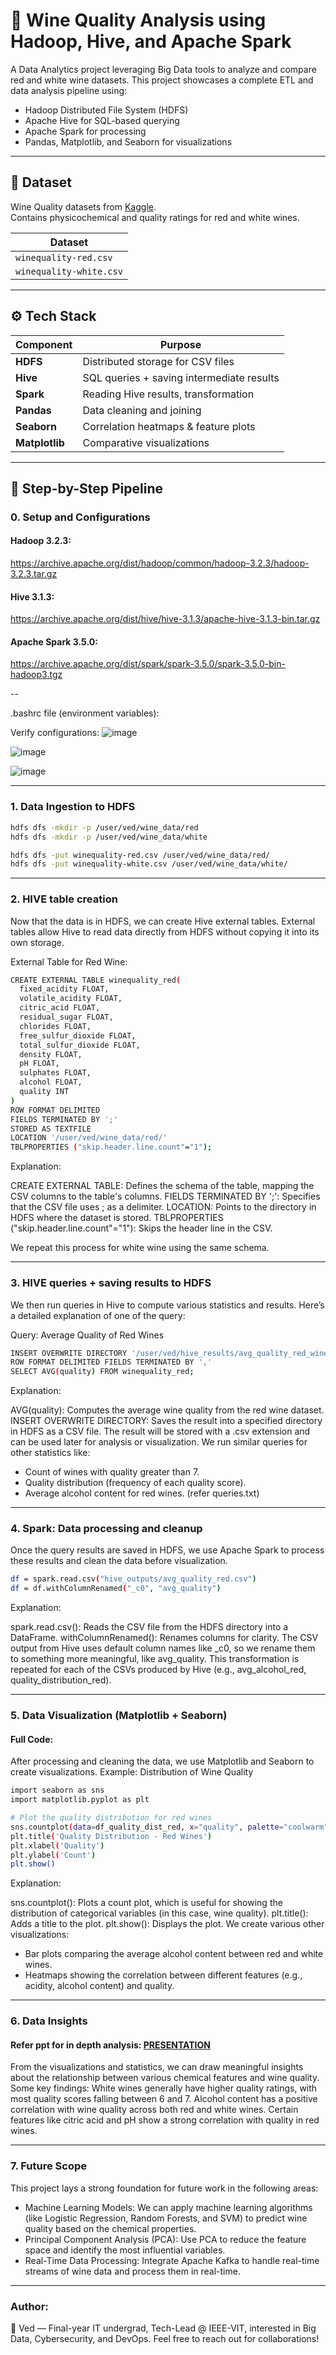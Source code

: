 
# 🍷 Wine Quality Analysis using Hadoop, Hive, and Apache Spark

A Data Analytics project leveraging Big Data tools to analyze and compare red and white wine datasets. This project showcases a complete ETL and data analysis pipeline using:

- Hadoop Distributed File System (HDFS)
- Apache Hive for SQL-based querying
- Apache Spark for processing
- Pandas, Matplotlib, and Seaborn for visualizations

---

## 📁 Dataset

Wine Quality datasets from [Kaggle](https://www.kaggle.com/datasets/rajyellow46/wine-quality).  
Contains physicochemical and quality ratings for red and white wines.

| Dataset                |
|------------------------|
| `winequality-red.csv`  | 
| `winequality-white.csv`| 

---

## ⚙️ Tech Stack

| Component     | Purpose                             |
|---------------|-------------------------------------|
| **HDFS**      | Distributed storage for CSV files   |
| **Hive**      | SQL queries + saving intermediate results |
| **Spark**     | Reading Hive results, transformation |
| **Pandas**    | Data cleaning and joining           |
| **Seaborn**   | Correlation heatmaps & feature plots|
| **Matplotlib**| Comparative visualizations          |

---

## 🧪 Step-by-Step Pipeline


### 0. Setup and Configurations

#### Hadoop 3.2.3: 
https://archive.apache.org/dist/hadoop/common/hadoop-3.2.3/hadoop-3.2.3.tar.gz

#### Hive 3.1.3:
https://archive.apache.org/dist/hive/hive-3.1.3/apache-hive-3.1.3-bin.tar.gz

#### Apache Spark 3.5.0:
https://archive.apache.org/dist/spark/spark-3.5.0/spark-3.5.0-bin-hadoop3.tgz

-- 

.bashrc file (environment variables):


Verify configurations:
![image](https://github.com/user-attachments/assets/c0b99b97-7c93-4689-9a2b-e35b0b38d0c2)

![image](https://github.com/user-attachments/assets/bb3f21c7-0905-4cac-8dc0-802971410791)

![image](https://github.com/user-attachments/assets/9a024cd1-1838-499c-afe6-acd8d3390943)

---

### 1. Data Ingestion to HDFS

```bash
hdfs dfs -mkdir -p /user/ved/wine_data/red
hdfs dfs -mkdir -p /user/ved/wine_data/white

hdfs dfs -put winequality-red.csv /user/ved/wine_data/red/
hdfs dfs -put winequality-white.csv /user/ved/wine_data/white/
```
---
### 2. HIVE table creation

Now that the data is in HDFS, we can create Hive external tables. External tables allow Hive to read data directly from HDFS without copying it into its own storage.

External Table for Red Wine:

```bash
CREATE EXTERNAL TABLE winequality_red(
  fixed_acidity FLOAT,
  volatile_acidity FLOAT,
  citric_acid FLOAT,
  residual_sugar FLOAT,
  chlorides FLOAT,
  free_sulfur_dioxide FLOAT,
  total_sulfur_dioxide FLOAT,
  density FLOAT,
  pH FLOAT,
  sulphates FLOAT,
  alcohol FLOAT,
  quality INT
)
ROW FORMAT DELIMITED
FIELDS TERMINATED BY ';'
STORED AS TEXTFILE
LOCATION '/user/ved/wine_data/red/'
TBLPROPERTIES ("skip.header.line.count"="1");
```

Explanation:

CREATE EXTERNAL TABLE: Defines the schema of the table, mapping the CSV columns to the table's columns.
FIELDS TERMINATED BY ';': Specifies that the CSV file uses ; as a delimiter.
LOCATION: Points to the directory in HDFS where the dataset is stored.
TBLPROPERTIES ("skip.header.line.count"="1"): Skips the header line in the CSV.

We repeat this process for white wine using the same schema.

---

### 3. HIVE queries + saving results to HDFS

We then run queries in Hive to compute various statistics and results. Here’s a detailed explanation of one of the query:

Query: Average Quality of Red Wines

```bash
INSERT OVERWRITE DIRECTORY '/user/ved/hive_results/avg_quality_red_wine'
ROW FORMAT DELIMITED FIELDS TERMINATED BY ','
SELECT AVG(quality) FROM winequality_red;
```

Explanation:

AVG(quality): Computes the average wine quality from the red wine dataset.
INSERT OVERWRITE DIRECTORY: Saves the result into a specified directory in HDFS as a CSV file. The result will be stored with a .csv extension and can be used later for analysis or visualization.
We run similar queries for other statistics like:
- Count of wines with quality greater than 7.
- Quality distribution (frequency of each quality score).
- Average alcohol content for red wines.
(refer queries.txt)

---

### 4. Spark: Data processing and cleanup

Once the query results are saved in HDFS, we use Apache Spark to process these results and clean the data before visualization.

```bash
df = spark.read.csv("hive_outputs/avg_quality_red.csv")
df = df.withColumnRenamed("_c0", "avg_quality")
```

Explanation:

spark.read.csv(): Reads the CSV file from the HDFS directory into a DataFrame.
withColumnRenamed(): Renames columns for clarity. The CSV output from Hive uses default column names like _c0, so we rename them to something more meaningful, like avg_quality.
This transformation is repeated for each of the CSVs produced by Hive (e.g., avg_alcohol_red, quality_distribution_red).

---

### 5. Data Visualization (Matplotlib + Seaborn)

#### Full Code: []()
After processing and cleaning the data, we use Matplotlib and Seaborn to create visualizations.
Example: Distribution of Wine Quality

```bash
import seaborn as sns
import matplotlib.pyplot as plt

# Plot the quality distribution for red wines
sns.countplot(data=df_quality_dist_red, x="quality", palette="coolwarm")
plt.title('Quality Distribution - Red Wines')
plt.xlabel('Quality')
plt.ylabel('Count')
plt.show()
```

Explanation:

sns.countplot(): Plots a count plot, which is useful for showing the distribution of categorical variables (in this case, wine quality).
plt.title(): Adds a title to the plot.
plt.show(): Displays the plot.
We create various other visualizations:
- Bar plots comparing the average alcohol content between red and white wines.
- Heatmaps showing the correlation between different features (e.g., acidity, alcohol content) and quality.

---

### 6. Data Insights

#### Refer ppt for in depth analysis: [PRESENTATION](https://docs.google.com/presentation/d/18TYw-3SQEVxb8KIZz0kvr0RWwLV3ZIf8VNfJO349NGE/edit?usp=sharing)
From the visualizations and statistics, we can draw meaningful insights about the relationship between various chemical features and wine quality. Some key findings:
White wines generally have higher quality ratings, with most quality scores falling between 6 and 7.
Alcohol content has a positive correlation with wine quality across both red and white wines.
Certain features like citric acid and pH show a strong correlation with quality in red wines.

---

### 7. Future Scope

This project lays a strong foundation for future work in the following areas:
- Machine Learning Models: We can apply machine learning algorithms (like Logistic Regression, Random Forests, and SVM) to predict wine quality based on the chemical properties.
- Principal Component Analysis (PCA): Use PCA to reduce the feature space and identify the most influential variables.
- Real-Time Data Processing: Integrate Apache Kafka to handle real-time streams of wine data and process them in real-time.

---

### Author:
👤 Ved — Final-year IT undergrad, Tech-Lead @ IEEE-VIT, interested in Big Data, Cybersecurity, and DevOps.
Feel free to reach out for collaborations!
